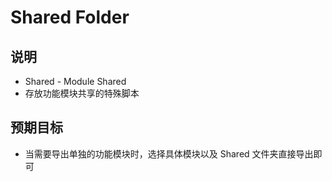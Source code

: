 # Shared Folder

## 说明

- Shared - Module Shared
- 存放功能模块共享的特殊脚本

## 预期目标

- 当需要导出单独的功能模块时，选择具体模块以及 Shared 文件夹直接导出即可